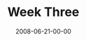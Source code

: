 ---
layout: message
category: message
series: "Pride"
title: "Week Three"
date: 2008-06-21-00-00
message_id: 503
audio: "http://s3.amazonaws.com/crossroadsaudiomessages/Pride_03_06-22-08_Tome_webaudio.mp3"
audio-duration: "38:50"
description: "In this talk, Brian Tome discusses how pride has taken root in his life and offers some ways that we can combat it."
video: "http://s3.amazonaws.com/crossroadsvideomessages/Pride3.mp4"
video-duration: "45:43"
video-image: "http://s3.amazonaws.com/crossroads-media/images/legacy/content/Pride3-still.jpg"
notes-description: "Study notes for Pride (week three)."
notes: "http://s3.amazonaws.com/crossroads-media/media/legacy/documents/SN_06-22-08.pdf"
notes-title: "Pride (Week Three) - Study Notes"
program: "http://s3.amazonaws.com/crossroads-media/media/legacy/documents/0621_22Program.pdf"
flag: "N"
---